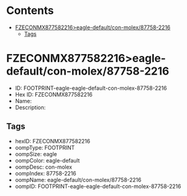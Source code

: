



Contents
========

* [FZECONMX877582216>eagle-default/con-molex/87758-2216](#fzeconmx877582216eagle-defaultcon-molex87758-2216)
	* [Tags](#tags)

# FZECONMX877582216>eagle-default/con-molex/87758-2216

- ID: FOOTPRINT-eagle-eagle-default-con-molex-87758-2216
- Hex ID: FZECONMX877582216
- Name: 
- Description: 

## Tags

- hexID: FZECONMX877582216
- oompType: FOOTPRINT
- oompSize: eagle
- oompColor: eagle-default
- oompDesc: con-molex
- oompIndex: 87758-2216
- oompName: eagle-default/con-molex/87758-2216
- oompID: FOOTPRINT-eagle-eagle-default-con-molex-87758-2216
